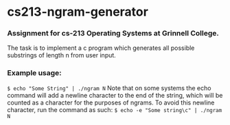 # cs213-ngram-generator

### Assignment for cs-213 Operating Systems at Grinnell College. 
The task is to implement a c program which generates all possible substrings of length n from user input.

### Example usage: 
```$ echo "Some String" | ./ngram N```
Note that on some systems the echo command will add a newline character to the end of the string, which will be counted as a character for the purposes of ngrams. To avoid this newline character, run the command as such:
```$ echo -e "Some string\c" | ./ngram N```
